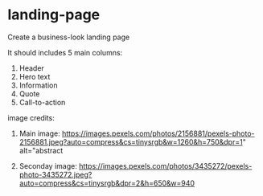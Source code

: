 # landing-page
Create a business-look landing page

It should includes 5 main columns:
1) Header
2) Hero text
3) Information
4) Quote
5) Call-to-action

image credits:
1) Main image: https://images.pexels.com/photos/2156881/pexels-photo-2156881.jpeg?auto=compress&cs=tinysrgb&w=1260&h=750&dpr=1" alt="abstract

2) Seconday image: https://images.pexels.com/photos/3435272/pexels-photo-3435272.jpeg?auto=compress&cs=tinysrgb&dpr=2&h=650&w=940

